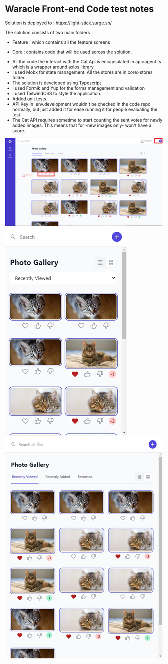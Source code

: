 # Waracle Front-end Code test  notes

Solution is deployed to : https://light-stick.surge.sh/

The solution consists of two main folders

* Feature : which contains all the feature screens

* Core : contains code that will be used across the solution.

- All the code the interact with the Cat Api is encapsulated in api>agent.ts which is a wrapper around axios library.
- I used Mobx for state management. All the stores are in core>stores folder.
- The solution is developed using Typescript
- I used Formik and Yup for the forms management and validation
- I used TailwindCSS to style the application.
- Added unit tests
- API Key in .env.development wouldn't be checked in the code repo normally, but just added it for ease running it for people evaluating the test.
- The Cat API requires sometime to start counting the sent votes for newly added images. This means that for -new images only- won't have a score. 

![Landing page](https://raw.githubusercontent.com/Mokhalil/waracle-fe-challenge/master/Waracle_Coding_Test.png)
![iphone view](https://raw.githubusercontent.com/Mokhalil/waracle-fe-challenge/master/Sizzy-iPhone%2012%20localhost%2030Apr%2008.27.png)
![small screen](https://raw.githubusercontent.com/Mokhalil/waracle-fe-challenge/master/Sizzy-Small%20localhost%2030Apr%2008.26.png)
